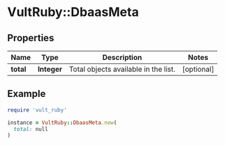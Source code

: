 # VultRuby::DbaasMeta

## Properties

| Name | Type | Description | Notes |
| ---- | ---- | ----------- | ----- |
| **total** | **Integer** | Total objects available in the list. | [optional] |

## Example

```ruby
require 'vult_ruby'

instance = VultRuby::DbaasMeta.new(
  total: null
)
```

